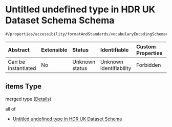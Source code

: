 # Untitled undefined type in HDR UK Dataset Schema Schema

```txt
#/properties/accessibility/formatAndStandards/vocabularyEncodingScheme#/definitions/formatAndStandards/properties/vocabularyEncodingScheme/anyOf/1/items
```



| Abstract            | Extensible | Status         | Identifiable            | Custom Properties | Additional Properties | Access Restrictions | Defined In                                                                                        |
| :------------------ | :--------- | :------------- | :---------------------- | :---------------- | :-------------------- | :------------------ | :------------------------------------------------------------------------------------------------ |
| Can be instantiated | No         | Unknown status | Unknown identifiability | Forbidden         | Allowed               | none                | [dataset.schema.json*](../../../schema/dataset/latest/dataset.schema.json "open original schema") |

## items Type

merged type ([Details](dataset-definitions-formatandstandards-properties-controlled-vocabulary-anyof-1-items.md))

all of

*   [Untitled undefined type in HDR UK Dataset Schema](dataset-definitions-formatandstandards-properties-controlled-vocabulary-anyof-1-items-allof-0.md "check type definition")
